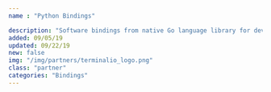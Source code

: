 ```yaml
---
name : "Python Bindings"

description: "Software bindings from native Go language library for developing applications in Python"
added: 09/05/19
updated: 09/22/19
new: false
img: "/img/partners/terminalio_logo.png"
class: "partner"
categories: "Bindings"
---
```

